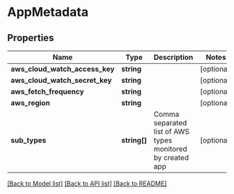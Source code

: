 # AppMetadata

## Properties
| Name                           | Type         | Description                                                | Notes      |
| ------------------------------ | ------------ | ---------------------------------------------------------- | ---------- |
| **aws_cloud_watch_access_key** | **string**   |                                                            | [optional] |
| **aws_cloud_watch_secret_key** | **string**   |                                                            | [optional] |
| **aws_fetch_frequency**        | **string**   |                                                            | [optional] |
| **aws_region**                 | **string**   |                                                            | [optional] |
| **sub_types**                  | **string[]** | Comma separated list of AWS types monitored by created app | [optional] |

[[Back to Model list]](../README.md#documentation-for-models) [[Back to API list]](../README.md#documentation-for-api-endpoints) [[Back to README]](../README.md)
